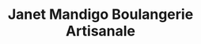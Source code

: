 ---
title: "Janet Mandigo Boulangerie Artisanale"
url: /waterloo/janet-mandigo-boulangerie-artisanale/
shop: bakery
---